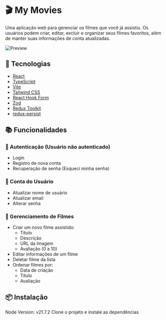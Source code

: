 # 🎬 My Movies

Uma aplicação web para gerenciar os filmes que você já assistiu. Os usuários podem criar, editar, excluir e organizar seus filmes favoritos, além de manter suas informações de conta atualizadas.

![Preview](./assets/screenshot.png) <!-- Coloque o caminho correto da imagem -->

## 🚀 Tecnologias

- [React](https://reactjs.org/)
- [TypeScript](https://www.typescriptlang.org/)
- [Vite](https://vitejs.dev/)
- [Tailwind CSS](https://tailwindcss.com/)
- [React Hook Form](https://react-hook-form.com/)
- [Zod](https://zod.dev/)
- [Redux Toolkit](https://redux-toolkit.js.org/)
- [redux-persist](https://github.com/rt2zz/redux-persist)

## 📚 Funcionalidades

### 👤 Autenticação (Usuário não autenticado)

- Login
- Registro de nova conta
- Recuperação de senha (Esqueci minha senha)

### 👥 Conta do Usuário

- Atualizar nome de usuário
- Atualizar email
- Alterar senha

### 🎥 Gerenciamento de Filmes

- Criar um novo filme assistido:
    - Título
    - Descrição
    - URL da Imagem
    - Avaliação (0 a 10)
- Editar informações de um filme
- Deletar filme da lista
- Ordenar filmes por:
    - Data de criação
    - Título
    - Avaliação

## 📦 Instalação

Node Version: v21.7.2
Clone o projeto e instale as dependências
